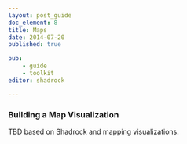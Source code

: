 ```yaml
---
layout: post_guide
doc_element: 8
title: Maps
date: 2014-07-20
published: true

pub: 
	- guide
	- toolkit
editor: shadrock

---
```


### Building a Map Visualization
TBD based on Shadrock and mapping visualizations.

